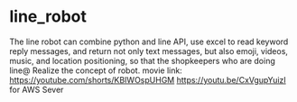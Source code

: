 # line_robot
The line robot can combine python and line API, use excel to read keyword reply messages, and return not only text messages, but also emoji, videos, music, and location positioning, so that the shopkeepers who are doing line@ Realize the concept of robot.
movie link:
https://youtube.com/shorts/KBIWOspUHGM 
https://youtu.be/CxVgupYuizI for AWS Sever
